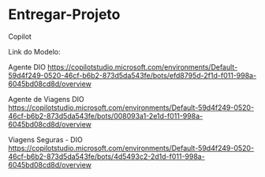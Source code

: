 # Entregar-Projeto
Copilot

Link do Modelo:

Agente DIO
https://copilotstudio.microsoft.com/environments/Default-59d4f249-0520-46cf-b6b2-873d5da543fe/bots/efd8795d-2f1d-f011-998a-6045bd08cd8d/overview

Agente de Viagens DIO
https://copilotstudio.microsoft.com/environments/Default-59d4f249-0520-46cf-b6b2-873d5da543fe/bots/008093a1-2e1d-f011-998a-6045bd08cd8d/overview

Viagens Seguras - DIO
https://copilotstudio.microsoft.com/environments/Default-59d4f249-0520-46cf-b6b2-873d5da543fe/bots/4d5493c2-2d1d-f011-998a-6045bd08cd8d/overview
